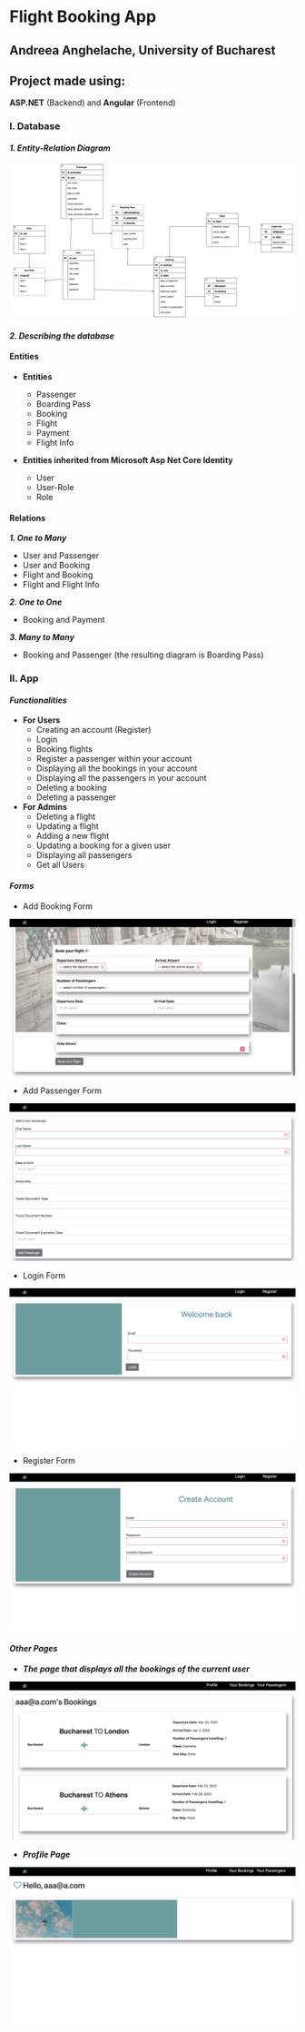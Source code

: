 # Flight Booking App

## __Andreea Anghelache, University of Bucharest__

## Project made using:
__ASP.NET__ (Backend) and __Angular__ (Frontend)

### __I. Database__

#### ___1. Entity-Relation Diagram___
![](/Images/DiagramaERD.png)

#### ___2. Describing the database___

#### __Entities__
- __Entities__ 
    - Passenger
    - Boarding Pass
    - Booking
    - Flight
    - Payment
    - Flight Info

- __Entities inherited from Microsoft Asp Net Core Identity__
    - User
    - User-Role
    - Role 

#### __Relations__
___1. One to Many___
- User and Passenger
- User and Booking
- Flight and Booking
- Flight and Flight Info

___2. One to One___
- Booking and Payment

___3. Many to Many___
- Booking and Passenger (the resulting diagram is Boarding Pass)


### __II. App__

#### ___Functionalities___

- __For Users__
    - Creating an account (Register)
    - Login
    - Booking flights
    - Register a passenger within your account
    - Displaying all the bookings in your account
    - Displaying all the passengers in your account
    - Deleting a booking
    - Deleting a passenger
- __For Admins__
    - Deleting a flight
    - Updating a flight
    - Adding a new flight
    - Updating a booking for a given user
    - Displaying all passengers
    - Get all Users

#### ___Forms___
- Add Booking Form

![](/Images/BookingFlight.png)

- Add Passenger Form

![](/Images/PassengerForm.png)

- Login Form

![](/Images/Login.png)

- Register Form

![](/Images/Register.png)

#### ___Other Pages___

- ___The page that displays all the bookings of the current user___

![](/Images/AllBookings.png)

- ___Profile Page___

![](/Images/profile.png)
